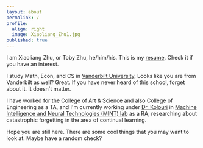 ```yaml
---
layout: about
permalink: /
profile:
  align: right
  image: Xiaoliang_Zhu1.jpg
published: true
---
```


I am Xiaoliang Zhu, or Toby Zhu, he/him/his. This is my <a href="./resume.pdf" target="_blank">resume</a>. Check it if you have an interest.
<!-- [resume](/resume.pdf).  -->

I study Math, Econ, and CS in [Vanderbilt University](https://www.vanderbilt.edu/). Looks like you are from Vanderbilt as well? Great. If you have never heard of this school, forget about it. It doesn't matter.

I have worked for the College of Art & Science and also College of Engineering as a TA, and I'm currently working under [Dr. Kolouri](https://skolouri.github.io/) in [Machine Intelligence and Neural Technologies (MINT) lab](http://lab.vanderbilt.edu/mint-lab) as a RA, researching about catastrophic forgetting in the area of continual learning.

Hope you are still here. There are some cool things that you may want to look at. Maybe have a random check?
